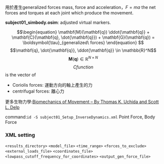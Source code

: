 用於產生generalized forces
mass, force and acceleration，$F = ma$
the net forces and torques at each joint which produce the movement.

**subject01_simbody.osim**: adjusted virtual markers.

$$\begin{equation}
    \mathbf{M}(\mathbf{q}) \ddot{\mathbf{q}} + \mathbf{C}(\mathbf{q}, \dot{\mathbf{q}}) + \mathbf{G}(\mathbf{q}) = \boldsymbol{\tau}_{generalized\ forces}
\end{equation}
$$
$$\mathbf{q}, \dot{\mathbf{q}}, \ddot{\mathbf{q}} \in \mathbb{R}^N$$
$$\mathbf{M}(\mathbf{q}) \in \mathbb{R}^{N \times N}$$
$$C function$$is the vector of 
- Coriolis forces: 運動方向的軸上產生的力
- centrifugal forces: 離心力

更多生物力學:[Biomechanics of Movement – By Thomas K. Uchida and Scott L. Delp](https://biomech.stanford.edu/)


command:`id -S subject01_Setup_InverseDynamics.xml`
Point Force, Body Force

### XML setting
`<results_directory>`
`<model_file>`
`<time_range>`
`<forces_to_exclude>`
`<external_loads_file>`
`<coordinates_file>`
`<lowpass_cutoff_frequency_for_coordinates>`
`<output_gen_force_file>`